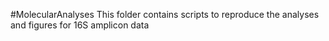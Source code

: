 #MolecularAnalyses
This folder contains scripts to reproduce the analyses and figures for 16S amplicon data  
